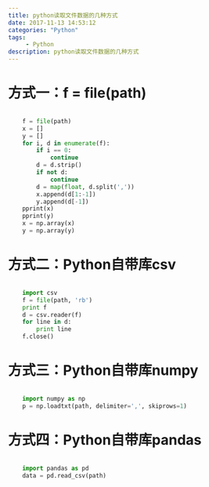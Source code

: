 ```yaml
---
title: python读取文件数据的几种方式
date: 2017-11-13 14:53:12 
categories: "Python" 
tags: 
     - Python
description: python读取文件数据的几种方式
---
```

# 方式一：f = file(path)

``` python

    f = file(path)
    x = []
    y = []
    for i, d in enumerate(f):
        if i == 0:
            continue
        d = d.strip()
        if not d:
            continue
        d = map(float, d.split(','))
        x.append(d[1:-1])
        y.append(d[-1])
    pprint(x)
    pprint(y)
    x = np.array(x)
    y = np.array(y)
```

# 方式二：Python自带库csv

``` python

	import csv
    f = file(path, 'rb')
    print f
    d = csv.reader(f)
    for line in d:
        print line
    f.close()
```

# 方式三：Python自带库numpy

``` python

	import numpy as np
	p = np.loadtxt(path, delimiter=',', skiprows=1)
```


# 方式四：Python自带库pandas

``` python

	import pandas as pd
	data = pd.read_csv(path)
```

